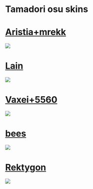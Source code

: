 # Tamadori osu skins

# [Aristia+mrekk](https://b.catgirlsare.sexy/l1V9j5dD.osk)
![](https://osu.ppy.sh/ss/18026933/e686)
# [Lain](https://b.catgirlsare.sexy/kUNHR5Qs2XZB.osk)
![](https://osu.ppy.sh/ss/18026935/787d)
# [Vaxei+5560](https://b.catgirlsare.sexy/hTge49mh_EnY.osk)
![](https://osu.ppy.sh/ss/18026937/cd81)
# [bees](https://b.catgirlsare.sexy/hTge49mh_EnY.osk)
![](https://osu.ppy.sh/ss/18026939/ec72)
# [Rektygon](https://b.catgirlsare.sexy/hTge49mh_EnY.osk)
![](https://osu.ppy.sh/ss/18026942/8359)
